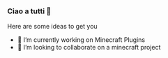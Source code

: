 ### Ciao a tutti 👋

Here are some ideas to get you 

- 🔭 I’m currently working on Minecraft Plugins
- 👯 I’m looking to collaborate on a minecraft project

